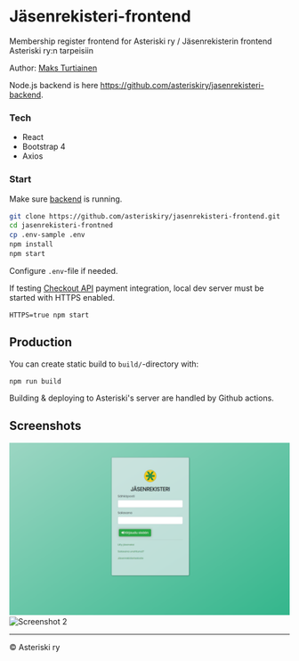 # Jäsenrekisteri-frontend
 Membership register frontend for Asteriski ry / Jäsenrekisterin frontend Asteriski ry:n tarpeisiin

Author: [Maks Turtiainen](https://github.com/mjturt)

Node.js backend is here <https://github.com/asteriskiry/jasenrekisteri-backend>.

### Tech
- React
- Bootstrap 4
- Axios

### Start
Make sure [backend](https://github.com/asteriskiry/jasenrekisteri-backend) is running.
```bash
git clone https://github.com/asteriskiry/jasenrekisteri-frontend.git
cd jasenrekisteri-frontned
cp .env-sample .env
npm install
npm start
```

Configure `.env`-file if needed.

If testing [Checkout API](https://www.checkout.fi/) payment integration, local dev server must be started with HTTPS enabled.
```
HTTPS=true npm start
```
## Production

You can create static build to `build/`-directory with:
```
npm run build
```

Building & deploying to Asteriski's server are handled by Github actions.

## Screenshots

![Screenshot 1](screenshots/jasenrekisteri1.png)
![Screenshot 2](screenshots/jasenrekisteri2.png)

---
© Asteriski ry
